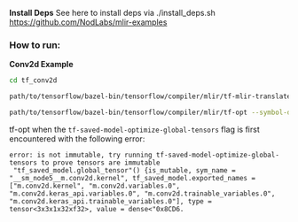 **Install Deps**
See here to install deps via ./install_deps.sh
https://github.com/NodLabs/mlir-examples

### How to run:
**Conv2d Example**
```sh
cd tf_conv2d

path/to/tensorflow/bazel-bin/tensorflow/compiler/mlir/tf-mlir-translate --savedmodel-objectgraph-to-mlir ./tf_conv2d/tf_saved_model > translated_conv.mlir

path/to/tensorflow/bazel-bin/tensorflow/compiler/mlir/tf-opt --symbol-dce --tf-executor-graph-pruning --tf-guarantee-all-funcs-one-use --tf-standard-pipeline --tf-device-index-selector --inline --canonicalize --tf-device-decompose-resource-ops --tf-shape-inference --tf-functional-control-flow-to-cfg --inline --symbol-dce --canonicalize --tf-saved-model-optimize-global-tensors --tf-saved-model-freeze-global-tensors --xla-legalize-tf --canonicalize --tf-saved-model-optimize-global-tensors ./translated_conv.mlir
```

tf-opt when the `tf-saved-model-optimize-global-tensors` flag is first encountered with the following error:
 ```
 error: is not immutable, try running tf-saved-model-optimize-global-tensors to prove tensors are immutable
  "tf_saved_model.global_tensor"() {is_mutable, sym_name = "__sm_node5__m.conv2d.kernel", tf_saved_model.exported_names = ["m.conv2d.kernel", "m.conv2d.variables.0", "m.conv2d.keras_api.variables.0", "m.conv2d.trainable_variables.0", "m.conv2d.keras_api.trainable_variables.0"], type = tensor<3x3x1x32xf32>, value = dense<"0x8CD6. 
```